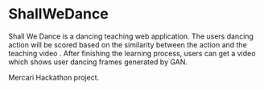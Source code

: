 # ShallWeDance

Shall We Dance is a dancing teaching web application. The users dancing action will be scored based on the similarity between the action and the teaching video . After finishing the learning process, users can get a video which shows user dancing frames generated by GAN.

Mercari Hackathon project.